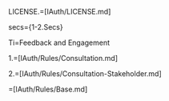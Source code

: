 LICENSE.=[IAuth/LICENSE.md]


secs={1-2.Secs}

Ti=Feedback and Engagement

1.=[IAuth/Rules/Consultation.md]

2.=[IAuth/Rules/Consultation-Stakeholder.md]

=[IAuth/Rules/Base.md]